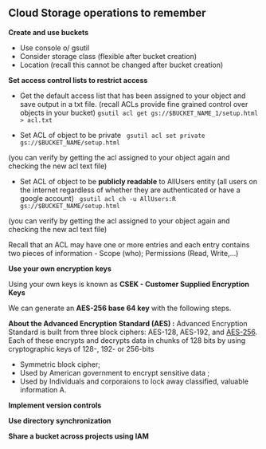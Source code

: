 ## Cloud Storage operations to remember

**Create and use buckets**

- Use console o/ gsutil
- Consider storage class (flexible after bucket creation)
- Location (recall this cannot be changed after bucket creation)

**Set access control lists to restrict access**

- Get the default access list that has been assigned to your object and save output in a txt file. (recall ACLs provide fine grained control over objects in your bucket)
```gsutil acl get gs://$BUCKET_NAME_1/setup.html  > acl.txt```

- Set ACL of object to be private
``` gsutil acl set private gs://$BUCKET_NAME/setup.html```

(you can verify by getting the acl assigned to your object again and checking the new acl text file)

- Set ACL of object to be **publicly readable** to AllUsers entity (all users on the internet regardless of whether they are authenticated or have a google account)
``` gsutil acl ch -u AllUsers:R gs://$BUCKET_NAME/setup.html```

(you can verify by getting the acl assigned to your object again and checking the new acl text file)

Recall that an ACL may have one or more entries and each entry contains two pieces of information - Scope (who); Permissions (Read, Write,...)

**Use your own encryption keys**

Using your own keys is known as **CSEK - Customer Supplied Encryption Keys**

We can generate an **AES-256 base 64 key** with the following steps.

**About the Advanced Encryption Standard (AES) :** 
Advanced Encryption Standard is built from three block ciphers: AES-128, AES-192, and [AES-256](https://www.cyclonis.com/what-is-aes-256-encryption/). Each of these encrypts and decrypts data in chunks of 128 bits by using cryptographic keys of 128-, 192- or 256-bits
- Symmetric block cipher; 
- Used by American government to encrypt sensitive data ; 
- Used by Individuals and corporaions to lock away classified, valuable information
A. 

**Implement version controls**

**Use directory synchronization**

**Share a bucket across projects using IAM**
